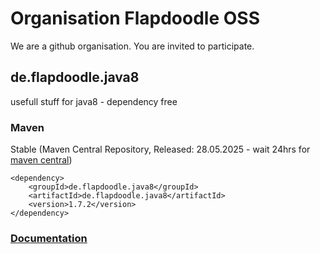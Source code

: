 # Organisation Flapdoodle OSS

We are a github organisation. You are invited to participate.

## de.flapdoodle.java8

usefull stuff for java8 - dependency free

### Maven

Stable (Maven Central Repository, Released: 28.05.2025 - wait 24hrs for [maven central](http://repo1.maven.org/maven2/de/flapdoodle/java8/de.flapdoodle.java8/maven-metadata.xml))

	<dependency>
		<groupId>de.flapdoodle.java8</groupId>
		<artifactId>de.flapdoodle.java8</artifactId>
		<version>1.7.2</version>
	</dependency>

### [Documentation](HowTo.md)

